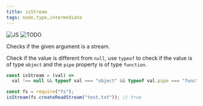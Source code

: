 ```yaml
---
title: isStream
tags: node,type,intermediate
---
```


![JS](https://img.shields.io/badge/supports-javascript-yellow.svg?style=flat-square)
![TODO](https://img.shields.io/badge///TODO-blue.svg?style=flat-square)

Checks if the given argument is a stream.

Check if the value is different from `null`, use `typeof` to check if the value is of type `object` and the `pipe` property is of type `function`.

```js
const isStream = (val) =>
  val !== null && typeof val === "object" && typeof val.pipe === "function";
```

```js
const fs = require("fs");
isStream(fs.createReadStream("test.txt")); // true
```
